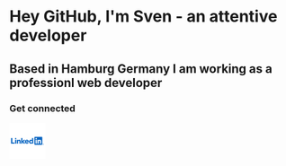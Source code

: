 # Hey GitHub, I'm Sven - an attentive developer

## Based in Hamburg Germany I am working as a professionl web developer

### Get connected

[<img align="left" alt="Linkedin" width="64px" src="https://github.com/attentiveDev/attentiveDev/blob/main/images/linkedin.png?raw=true" />][linkedin]

[linkedin]: https://de.linkedin.com/in/sven-sonntag-hh

